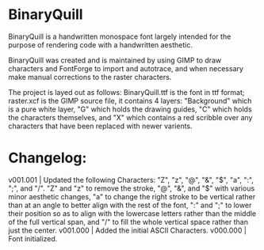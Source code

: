 # BinaryQuill

BinaryQuill is a handwritten monospace font largely intended for the purpose of rendering code with a handwritten aesthetic.

BinaryQuill was created and is maintained by using GIMP to draw characters and FontForge to import and autotrace, and when necessary make manual corrections to the raster characters.

The project is layed out as follows: BinaryQuill.ttf is the font in ttf format; raster.xcf is the GIMP source file, it contains 4 layers: "Background" which is a pure white layer, "G" which holds the drawing guides, "C" which holds the characters themselves, and "X" which contains a red scribble over any characters that have been replaced with newer varients.

# Changelog:

v001.001 | Updated the following Characters: "Z", "z", "@", "&", "$", "a", ":", ";", and "/". "Z" and "z" to remove the stroke, "@", "&", and "$" with various minor aesthetic changes, "a" to change the right stroke to be vertical rather than at an angle to better align with the rest of the font, ":" and ";" to lower their position so as to align with the lowercase letters rather than the middle of the full vertical span, and "/" to fill the whole vertical space rather than just the center.
v001.000 | Added the initial ASCII Characters.
v000.000 | Font initialized.